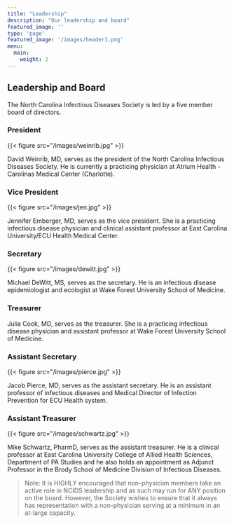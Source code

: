 ```yaml
---
title: "Leadership"
description: "Our leadership and board"
featured_image: ''
type: 'page'
featured_image: '/images/header1.png'
menu:
  main:
    weight: 2
---
```


## Leadership and Board

The North Carolina Infectious Diseases Society is led by a five member board of directors. 

### President

{{< figure src="/images/weinrib.jpg" >}}

David Weinrib, MD, serves as the president of the North Carolina Infectious Diseases Society.
He is currently a practicing physician at Atrium Health - Carolinas Medical Center (Charlotte).

### Vice President

{{< figure src="/images/jen.jpg" >}}

Jennifer Emberger, MD, serves as the vice president. She is a practicing infectious disease physician and clinical assistant professor at East Carolina University/ECU Health Medical Center.

### Secretary

{{< figure src="/images/dewitt.jpg" >}}

Michael DeWitt, MS, serves as the secretary. He is an infectious disease epidemiologist and ecologist at Wake Forest University School of Medicine.

### Treasurer 


Julia Cook, MD, serves as the treasurer. She is a practicing infectious disease physician and assistant professor at Wake Forest University School of Medicine.

### Assistant Secretary

{{< figure src="/images/pierce.jpg" >}}

Jacob Pierce, MD, serves as the assistant secretary. He is an assistant professor of infectious diseases and Medical Director of Infection Prevention for ECU Health system.

### Assistant Treasurer

{{< figure src="/images/schwartz.jpg" >}}

Mike Schwartz, PharmD, serves as the assistant treasurer. He is a clinical professor at East Carolina University College of Allied Health Sciences, Department of PA Studies and he also holds an appointment as Adjunct Professor in the Brody School of Medicine Division of Infectious Diseases.



>Note: It is HIGHLY encouraged that non-physician members take an active role in NCIDS leadership and as such may run for ANY position on the board. However, the Society wishes to ensure that it always has representation with a non-physician serving at a minimum in an at-large capacity.


